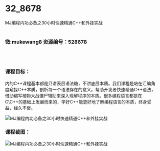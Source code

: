 # 32_8678
MJ编程内功必备之30小时快速精通C++和外挂实战
<br/></br>
<h3>微:mukewang8 资源编号：528678</h3>
<br/></br>
<h3>课程目标：</h3>
<p>内的<a title="查看与 C 相关的文章" target="_blank">C</a>++课程基本都是只讲表层语法糖，不讲底层本质。我们课程是站在汇编角度窥探C++本质，剖析每一个语法存在的意义。帮助开发者快速精通C++语法，借助编写植物大战僵尸辅助来深入理解程序的本质。很多编程语言都是在C\C++的基础上发展而来的，学好C++能更好地了解编程语言的本质，终身受益，经久不衰。</p>
<p><img src="https://www.ko996.com/wp-content/uploads/img/2019/11/356-35-300x169.jpg" alt="MJ编程内功必备之30小时快速精通C++和外挂实战"></p>
<h3>课程截图：</h3>
<p><img src="https://www.ko996.com/wp-content/uploads/img/2019/11/1-68.png" alt="MJ编程内功必备之30小时快速精通C++和外挂实战"></p>
